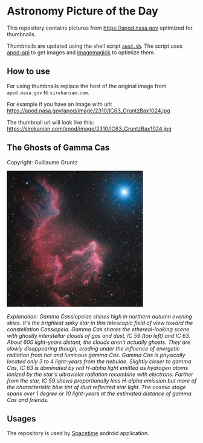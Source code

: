 # Astronomy Picture of the Day

This repository contains pictures from https://apod.nasa.gov optimized for thumbnails.

Thumbnails are updated using the shell script [`apod.sh`](apod.sh). The script
uses [apod-api](https://github.com/nasa/apod-api) to get images and [imagemagick](https://imagemagick.org) to
optimize them.

## How to use

For using thumbnails replace the host of the original image from `apod.nasa.gov` to `sirekanian.com`.

For example if you have an image with url:<br>
https://apod.nasa.gov/apod/image/2310/IC63_GruntzBax1024.jpg

The thumbnail url will look like this:<br>
https://sirekanian.com/apod/image/2310/IC63_GruntzBax1024.jpg

## The Ghosts of Gamma Cas

Copyright: Guillaume Gruntz

[![the picture of the day][1]][2]

_Explanation: Gamma Cassiopeiae shines high in northern autumn evening skies. It's the brightest spiky star in this telescopic field of view toward the constellation Cassiopeia. Gamma Cas shares the ethereal-looking scene with ghostly interstellar clouds of gas and dust, IC 59 (top left) and IC 63.  About 600 light-years distant, the clouds aren't actually ghosts. They are slowly disappearing though, eroding under the influence of energetic radiation from hot and luminous gamma Cas. Gamma Cas is physically located only 3 to 4 light-years from the nebulae. Slightly closer to gamma Cas, IC 63 is dominated by red H-alpha light emitted as hydrogen atoms ionized by the star's ultraviolet radiation recombine with electrons. Farther from the star, IC 59 shows proportionally less H-alpha emission but more of the characteristic blue tint of dust reflected star light. The cosmic stage spans over 1 degree or 10 light-years at the estimated distance of gamma Cas and friends._

## Usages

The repository is used by [Spacetime][3] android application.

[1]: image/2310/IC63_GruntzBax1024.jpg

[2]: https://apod.nasa.gov/apod/image/2310/IC63_GruntzBax1024.jpg

[3]: https://github.com/sirekanian/spacetime
